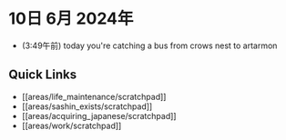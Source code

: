 # 10日 6月 2024年
- (3:49午前) today you're catching a bus from crows nest to artarmon
 



## Quick Links
- [[areas/life_maintenance/scratchpad]]
- [[areas/sashin_exists/scratchpad]]
- [[areas/acquiring_japanese/scratchpad]]
- [[areas/work/scratchpad]]
